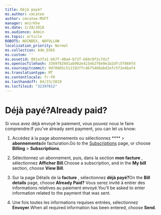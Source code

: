 ```yaml
---
title: Déjà payé?
ms.author: cmcatee
author: cmcatee-MSFT
manager: mnirkhe
ms.date: 2/28/2018
ms.audience: Admin
ms.topic: article
ROBOTS: NOINDEX, NOFOLLOW
localization_priority: Normal
ms.collection: Adm_O365
ms.custom: ''
ms.assetid: 091e3fa1-b67f-40a4-b72f-b69c9f2c741f
ms.openlocfilehash: 33897829d1ab902e423eb2f8e9e1b2dfc5f869fd
ms.sourcegitcommit: 9d78905c512192ffc4675468abd2efc5f2e4baf4
ms.translationtype: MT
ms.contentlocale: fr-FR
ms.lasthandoff: 04/23/2019
ms.locfileid: "32397612"
---
```

# <a name="already-paid"></a><span data-ttu-id="a00a0-102">Déjà payé?</span><span class="sxs-lookup"><span data-stu-id="a00a0-102">Already paid?</span></span>

<span data-ttu-id="a00a0-103">Si vous avez déjà envoyé le paiement, vous pouvez nous le faire comprendre:</span><span class="sxs-lookup"><span data-stu-id="a00a0-103">If you've already sent payment, you can let us know:</span></span>
  
1. <span data-ttu-id="a00a0-104">Accédez à la [](https://go.microsoft.com/fwlink/p/?linkid=842054) page abonnements ou sélectionnez \*\*\*\* \> **abonnements**de facturation.</span><span class="sxs-lookup"><span data-stu-id="a00a0-104">Go to the [Subscriptions](https://go.microsoft.com/fwlink/p/?linkid=842054) page, or choose **Billing** \> **Subscriptions**.</span></span>
    
2. <span data-ttu-id="a00a0-105">Sélectionnez un abonnement, puis, dans la section **mon facture** , sélectionnez **Afficher Bill**.</span><span class="sxs-lookup"><span data-stu-id="a00a0-105">Choose a subscription, and in the **My bill** section, choose **View Bill**.</span></span>
    
3. <span data-ttu-id="a00a0-106">Sur la page Détails de la **facture** , sélectionnez **déjà payé?**</span><span class="sxs-lookup"><span data-stu-id="a00a0-106">On the **Bill details** page, choose **Already Paid?**</span></span> <span data-ttu-id="a00a0-107">Vous serez invité à entrer des informations relatives au paiement envoyé.</span><span class="sxs-lookup"><span data-stu-id="a00a0-107">You'll be asked to enter information related to the payment that was sent.</span></span> 
    
4. <span data-ttu-id="a00a0-108">Une fois toutes les informations requises entrées, sélectionnez **Envoyer**.</span><span class="sxs-lookup"><span data-stu-id="a00a0-108">When all required information has been entered, choose **Send**.</span></span>
    

